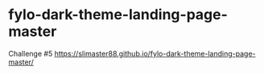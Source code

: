 # fylo-dark-theme-landing-page-master
Challenge #5 https://slimaster88.github.io/fylo-dark-theme-landing-page-master/
